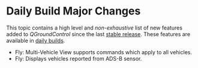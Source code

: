 # Daily Build Major Changes

This topic contains a high level and *non-exhaustive* list of new features added to *QGroundControl* since the last [stable release](../releases/release_notes.md). These features are available in [daily builds](../releases/daily_builds.md).

* Fly: Multi-Vehicle View supports commands which apply to all vehicles.
* Fly: Displays vehicles reported from ADS-B sensor.